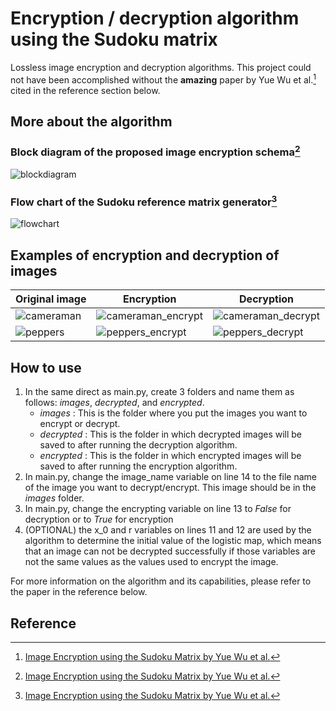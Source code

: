 # Encryption / decryption algorithm using the Sudoku matrix
Lossless image encryption and decryption algorithms. This project could not have been accomplished without the **amazing** paper by Yue Wu et al.[^1] cited in the reference section below.

## More about the algorithm
### Block diagram of the proposed image encryption schema[^1]
![blockdiagram](https://github.com/LudoProvost/sudoku-matrix-encryption/assets/70982826/79c7c72a-fba3-4473-be87-c72311c42ace)

### Flow chart of the Sudoku reference matrix generator[^1]
![flowchart](https://github.com/LudoProvost/sudoku-matrix-encryption/assets/70982826/60132132-e2ab-4b08-886e-dbdbb7ec9f20)

## Examples of encryption and decryption of images
| Original image | Encryption | Decryption |
|----------------|------------|------------|
|![cameraman](https://github.com/LudoProvost/sudoku-matrix-encryption/assets/70982826/5031eb5c-dcc0-477f-9b46-79539480d8f1)|![cameraman_encrypt](https://github.com/LudoProvost/sudoku-matrix-encryption/assets/70982826/fda01066-b95b-40aa-b169-0a5147911a46)|![cameraman_decrypt](https://github.com/LudoProvost/sudoku-matrix-encryption/assets/70982826/bd4ab255-d72b-492e-997b-5969547be46f)|
|![peppers](https://github.com/LudoProvost/sudoku-matrix-encryption/assets/70982826/c4a7eb73-3439-43c1-a40b-7b425dd5f33e)|![peppers_encrypt](https://github.com/LudoProvost/sudoku-matrix-encryption/assets/70982826/6dc8dd5a-2d7d-41a4-9243-0c9f0ad41012)|![peppers_decrypt](https://github.com/LudoProvost/sudoku-matrix-encryption/assets/70982826/6f142444-95d7-45e3-ade5-ef07dfd63ac3)|

## How to use
1. In the same direct as main.py, create 3 folders and name them as follows: *images*, *decrypted*, and *encrypted*.
   - *images* : This is the folder where you put the images you want to encrypt or decrypt.
   - *decrypted* : This is the folder in which decrypted images will be saved to after running the decryption algorithm.
   - *encrypted* : This is the folder in which encrypted images will be saved to after running the encryption algorithm.
2. In main.py, change the image_name variable on line 14 to the file name of the image you want to decrypt/encrypt. This image should be in the *images* folder.
3. In main.py, change the encrypting variable on line 13 to *False* for decryption or to *True* for encryption
4. (OPTIONAL) the x_0 and r variables on lines 11 and 12 are used by the algorithm to determine the initial value of the logistic map, which means that an image can not be decrypted successfully if those variables are not the same values as the values used to encrypt the image.

For more information on the algorithm and its capabilities, please refer to the paper in the reference below.

## Reference
[^1]: [Image Encryption using the Sudoku Matrix by Yue Wu et al.](https://viplab.cis.um.edu.mo/publications/conference/Image%20Encryption%20using%20the%20Sudoku%20Matrix.pdf)
